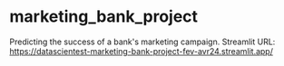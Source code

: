 # marketing_bank_project
Predicting the success of a bank's marketing campaign.
Streamlit URL: https://datascientest-marketing-bank-project-fev-avr24.streamlit.app/
